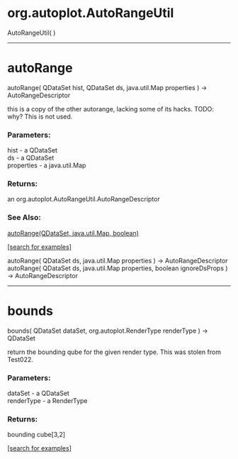 # org.autoplot.AutoRangeUtil
AutoRangeUtil( )


***
<a name="autoRange"></a>
# autoRange
autoRange( QDataSet hist, QDataSet ds, java.util.Map properties ) &rarr; AutoRangeDescriptor

this is a copy of the other autorange, lacking some of its hacks.  TODO: why?
 This is not used.

### Parameters:
hist - a QDataSet
<br>ds - a QDataSet
<br>properties - a java.util.Map

### Returns:
an org.autoplot.AutoRangeUtil.AutoRangeDescriptor

### See Also:
<a href='#autoRange'>autoRange(QDataSet, java.util.Map, boolean)</a> <br>

<a href="https://github.com/autoplot/dev/search?q=autoRange&unscoped_q=autoRange">[search for examples]</a>

autoRange( QDataSet ds, java.util.Map properties ) &rarr; AutoRangeDescriptor<br>
autoRange( QDataSet ds, java.util.Map properties, boolean ignoreDsProps ) &rarr; AutoRangeDescriptor<br>
***
<a name="bounds"></a>
# bounds
bounds( QDataSet dataSet, org.autoplot.RenderType renderType ) &rarr; QDataSet

return the bounding qube for the given render type.  This was stolen from Test022.

### Parameters:
dataSet - a QDataSet
<br>renderType - a RenderType

### Returns:
bounding cube[3,2]

<a href="https://github.com/autoplot/dev/search?q=bounds&unscoped_q=bounds">[search for examples]</a>

